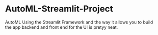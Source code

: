 # AutoML-Streamlit-Project
AutoML Using the Streamlit Framework and the way it allows you to build the app backend and front end for the UI is pretyy neat.
